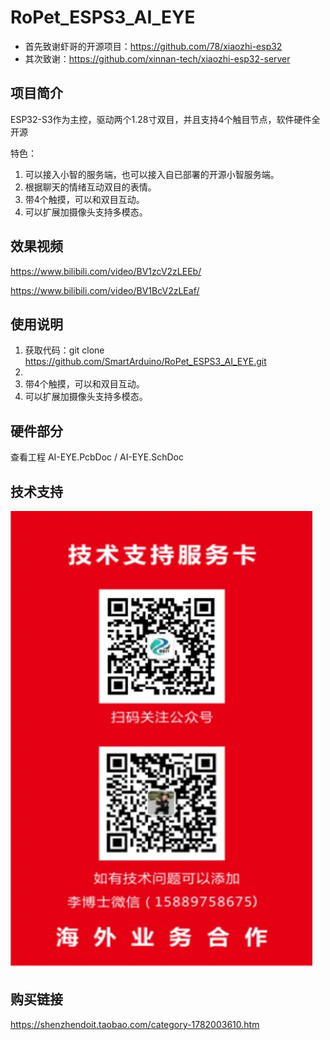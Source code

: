 # RoPet_ESPS3_AI_EYE

*   首先致谢虾哥的开源项目：https://github.com/78/xiaozhi-esp32
*   其次致谢：https://github.com/xinnan-tech/xiaozhi-esp32-server


## 项目简介
ESP32-S3作为主控，驱动两个1.28寸双目，并且支持4个触目节点，软件硬件全开源

特色：

1. 可以接入小智的服务端，也可以接入自已部署的开源小智服务端。
2. 根据聊天的情绪互动双目的表情。
3. 带4个触摸，可以和双目互动。
4. 可以扩展加摄像头支持多模态。

## 效果视频
https://www.bilibili.com/video/BV1zcV2zLEEb/

https://www.bilibili.com/video/BV1BcV2zLEaf/

## 使用说明
1. 获取代码：git clone https://github.com/SmartArduino/RoPet_ESPS3_AI_EYE.git
2. 
3. 带4个触摸，可以和双目互动。
4. 可以扩展加摄像头支持多模态。

## 硬件部分
查看工程
AI-EYE.PcbDoc / AI-EYE.SchDoc

## 技术支持
![alt text](image.png)

## 购买链接
https://shenzhendoit.taobao.com/category-1782003610.htm
